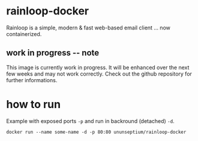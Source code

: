 # rainloop-docker
Rainloop is a simple, modern & fast web-based email client ... now containerized.

## work in progress -- note 
This image is currently work in progress. It will be enhanced over the next few weeks and may not work correctly. 
Check out the github repository for further informations.

# how to run
Example with exposed ports `-p` and run in backround (detached) `-d`.

`docker run --name some-name -d -p 80:80 ununseptium/rainloop-docker`
